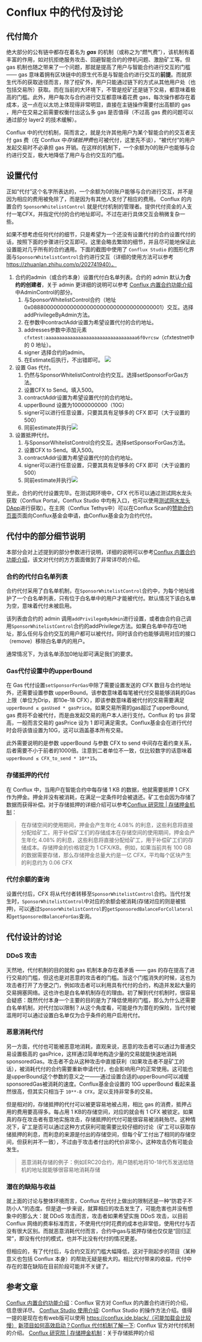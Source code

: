 # Conflux 中的代付及讨论

## 代付简介

绝大部分的公有链中都存在着名为 ***gas*** 的机制（或称之为“燃气费”），该机制有着丰富的作用，如对抗拒绝服务攻击、回避智能合约的停机问题、激励矿工等。但 gas 机制也随之带来了一个问题，那就是提高了用户与智能合约进行交互的门槛 —— gas 意味着拥有区块链中的原生代币是与智能合约进行交互的**前提**。而就原生代币的获取途径而言，除了挖矿外，用户只能通过链下的方式从其他用户处（也包括交易所）获取。而在当前的大环境下，不管是挖矿还是链下交易，都意味着极高的门槛。此外，用户每次与合约进行交互都意味着花费 gas，每次操作都存在着成本，这一点在以太坊上体现得非常明显，直接在主链操作需要付出高额的 gas ，用户在交易之前需要权衡付出这么多 gas 是否值得（不过高 gas 费的问题可以通过部分 layer2 的技术缓解）。

Conflux 中的代付机制，简而言之，就是允许其他用户为某个智能合约的交互者支付 gas 费（在 Conflux 中*存储抵押费*也可被代付，这里先不谈），“被代付”的用户发起交易时不必承担 gas 开销。在这样的机制下，一个余额为0的账户也能够与合约进行交互，极大地降低了用户与合约交互的门槛。

## 设置代付

正如“代付”这个名字所表达的，一个余额为0的账户能够与合约进行交互，并不是因为相应的费用被免除了，而是因为有其他人支付了相应的费用。 Conflux 的内置合约 `SponsorWhitelistControl` 就是代付机制的管理者。提供代付资金的人支付一笔CFX，并指定代付的合约地址即可。不过在进行具体交互会稍微复杂一些。

如果不想考虑任何代付的细节，只是希望为一个还没有设置代付的合约设置代付的话，按照下面的步骤进行交互即可。这里会略去繁琐的细节，并且尽可能地保证此设置能对几乎所有的合约通用。下面的截图中使用了 `Conflux Studio` 的图形化界面与`SponsorWhitelistControl`合约进行交互（详细的使用方法可以参考 https://zhuanlan.zhihu.com/p/202741940）。
<!-- 文章最后也会提供对应的使用 `js-conflux-sdk` 的 javascript 脚本。 -->

1. 合约的admin（或合约本身）设置代付白名单列表。合约的 admin 默认为**合约的创建者**，关于 admin 更详细的说明可以参考 [Conflux 内置合约功能介绍](https://juejin.cn/post/6876330619798814728)中AdminControl的部分。
   1. 与SponsorWhitelistControl合约（地址0x0888000000000000000000000000000000000001）交互。选择addPrivilegeByAdmin方法。
   2. 在参数中contractAddr设置为希望设置代付的合约地址。
   3. addresses参数中添加元素`cfxtest:aaaaaaaaaaaaaaaaaaaaaaaaaaaaaaaaaa6f0vrcsw`（cfxtestnet中 的 0 地址）。
   4. signer 选择合约的admin。
   5. 在Estimate后执行，不出错即可。
    ![](image/2021-10-24-14-37-24.png)
2. 设置 Gas 代付。
   1. 仍然与SponsorWhitelistControl合约交互。选择setSponsorForGas方法。
   2. 设置CFX to Send。填入500。
   3. contractAddr设置为希望设置代付的合约地址。
   4. upperBound 设置为10000000000（10G）
   5. signer可以进行任意设置，只要其具有足够多的 CFX 即可（大于设置的500）
   6. 同前estimate并执行![](image/2021-10-24-15-10-35.png)
3. 设置抵押代付。
   1. 与SponsorWhitelistControl合约交互。选择setSponsorForGas方法。
   2. 设置CFX to Send。填入500。
   3. contractAddr设置为希望设置代付的合约地址。
   4. signer可以进行任意设置，只要其具有足够多的 CFX 即可（大于设置的500）
   5. 同前estimate并执行![](image/2021-10-24-15-14-07.png)

至此，合约的代付设置完毕。在测试网环境中，CFX 代币可以通过测试网水龙头获取（Conflux Portal，Conflux Studio 中均有入口，也可以使用[测试网水龙头DApp](http://faucet.confluxnetwork.org/)进行获取）。在主网（Conflux Tethys中）可以在Conflux Scan的[赞助合约页面](https://confluxscan.io/sponsor)页面向Conflux基金会申请，由Conflux基金会为合约代付。
   

## 代付中的部分细节说明

本部分会对上述提到的部分参数进行说明，详细的说明可以参考[Conflux 内置合约功能介绍](https://juejin.cn/post/6876330619798814728)，该文对代付的方方面面做到了非常详尽的介绍。

### 合约的代付白名单列表

合约代付采用了白名单机制，在`SponsorWhitelistControl`合约中，为每个地址维护了一个白名单列表，只有位于白名单中的用户才能被代付。默认情况下该白名单为空，意味着代付未被启用。

该列表由合约的 admin 调用`addPrivilegeByAdmin`进行设置，或者由合约自己调用`SponsorWhitelistControl`合约的addPrivilege方法。如果白名单中存在0地址，那么任何与合约交互的用户都可以被代付。同时该合约也能够调用对应的接口（remove）移除白名单内的用户。

通常情况下，为该名单添加0地址即可满足我们的要求。

### Gas代付设置中的upperBound

在 Gas 代付设置`setSponsorForGas`中除了需要设置发送的 CFX 数目与合约地址外，还需要设置参数 upperBound。该参数意味着每笔被代付交易能够消耗的Gas上限（单位为Drip，即10e-18 CFX），即该参数意味着被代付的交易需要满足`upperBound ≤ gasUsed * gasPrice`。如果交易所需的gas超过了upperBound, gas 费将不会被代付，而是由发起交易的用户本人进行支付。Conflux 的 tps 非常高，一般而言交易的 gasPrice 设为 1 即可满足需求。Conflux基金会在进行代付时会将该值设置为10G，这可以涵盖基本所有交易。

此外需要说明的是参数 upperBound 与参数 CFX to send 中间存在着约束关系，后者需要不小于前者的1000倍。注意到二者单位不一致，仅比较数字的话意味着`upperBound ≤ CFX_to_send * 10**15`。

### 存储抵押的代付

在 Conflux 中，当用户在智能合约中每存储 1 KB 的数据，他就需要抵押 1 CFX 作为押金。押金并没有被消耗，在满足一定条件时会被退还。矿工也会因为存储了数据而获得补偿。对于存储抵押的详细介绍可以参考[Conflux 研究院 | 存储押金机制](https://juejin.cn/post/6879964961854980104)：
> 在存储空间的使用期间，押金会产生年化 4.08% 的利息，这些利息将直接分配给矿工，用于补偿矿工们的存储成本在存储空间的使用期间，押金会产生年化 4.08% 的利息，这些利息将直接分配给矿工，用于补偿矿工们的存储成本。存储押金的价格锁定为 1 CFX/KB。例如，如果当前共有 100 GB 的数据需要存储，那么存储押金总量大约是一亿 CFX，平均每个区块产生的利息约为 0.06 CFX

### 代付余额的查询

设置代付后，CFX 将从代付者转移至`SponsorWhitelistControl`合约。当代付发生时，`SponsorWhitelistControl`中对应的余额会被消耗(存储对应的则是被抵押)，可以通过`SponsorWhitelistControl`的`getSponsoredBalanceForCollateral`和`getSponsoredBalanceForGas`查询。

## 代付设计的讨论

### DDoS 攻击

天然地，代付机制的目的就和 gas 机制本身存在着矛盾 —— gas 的存在提高了进行交易的门槛，但这也是对恶意的攻击者的门槛。当这个门槛消失的时候，这也为攻击者打开了方便之门，例如攻击者可以利用具有代付的合约，构造并发起大量的交易拥塞网络。这也许也是白名单机制存在的理由。初了解到代付机制时，很容易会疑惑：既然代付本身一个主要的目的是为了降低使用的门槛，那么为什么还需要白名单机制，对代付加以限制？从这个角度看，可能是作为潜在的保险，当代付被滥用时可以通过设置白名单仅为合乎条件的用户启用代付。

### 恶意消耗代付

另一方面，代付也可能被恶意地消耗，直观来说，恶意的攻击者可以通过为普通交易设置极高的 gasPrice，这样通过简单地构造少量的交易就能快速地消耗sponsoredGas。攻击者不会从这种攻击中直接获利（如果攻击者不是矿工的话），被消耗代付的合约需要重新申请代付，也会影响用户的正常使用。这可能也是upperBound这个参数的意义之一——通过设置合适的upperBound可以减缓sponsoredGas被消耗的速度。Conflux基金会设置的 10G upperBound 看起来虽然很高，但其实只相当于 `10**-8 CFX`，足以支持非常多的交易。

但是相对的，存储抵押的代付可以被更容易地被占用，相比 gas 的消费，抵押占用的费用要高得多。每占用 1 KB的存储空间，对应的就会有 1 CFX 被锁定。如果真的存在攻击者有意地实施攻击，存储抵押的代付可能很容易被消耗殆尽。这种情况下，矿工是否可以通过这种方式获利可能需要比较仔细的讨论（矿工可以获取存储抵押的利息，而利息的来源是付出的存储空间，但每个矿工付出了相同的存储空间，但获利并不一致），不过由于攻击者付出的代价非常小，这种攻击仍有可能会发生。

> 恶意消耗存储的例子：例如ERC20合约，用户随机地将10-18代币发送给随机的地址就能够很容易地消耗存储

### 潜在的缺陷与收益

就上面的讨论与整体环境而言，Conflux 在代付上做出的限制还是一种“防君子不防小人”的态度。但是退一步来说，就算相应的攻击发生了，可能危害也并没有想象中的那么大：就 DDoS 攻击而言，攻击者如果希望实施 DDoS 攻击，以目前 Conflux 网络的费率标准而言，不使用代付时花费的成本也非常低，使用代付与否没有很大区别。而就恶意消耗代付而言，合约中gas与抵押存储也仅仅是“回归正常”，即没有代付的模式，也并不比没有代付的情况更差。

但相应的，有了代付后，与合约交互的门槛大幅降低，这对于刚起步的项目（某种意义也包括 Conflux 本身）的帮助无疑是极大的。相比代付带来的收益，代付中存在的潜在缺陷在目前阶段可能并不关键了。

## 参考文章

[Conflux 内置合约功能介绍](https://juejin.cn/post/6876330619798814728)：Conflux 官方对 Conflux 的内置合约进行的介绍，信息很详尽。
[Conflux Studio 使用介绍](https://zhuanlan.zhihu.com/p/202741940): Conflux Studio 的操作方法介绍。值得一提的是现在也有web版可以使用 https://conflux.ide.black/（可能加载会比较慢）
[新项目如何高效启动？Conflux 代付机制了解一下](https://juejin.cn/post/6904212662629236749): Conflux 官方对代付机制的介绍。
[Conflux 研究院 | 存储押金机制](https://juejin.cn/post/6879964961854980104)：关于存储抵押的介绍
